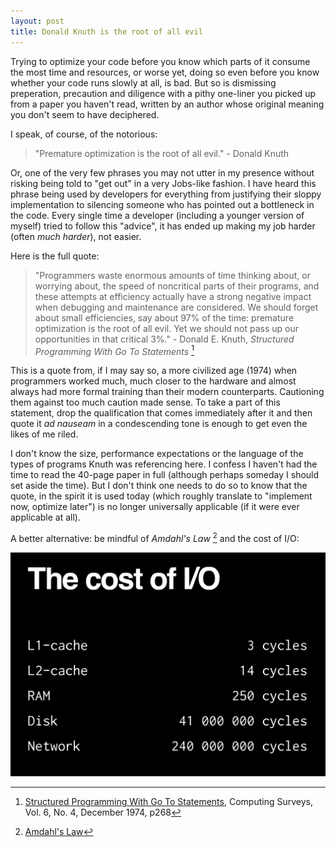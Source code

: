 ```yaml
---
layout: post
title: Donald Knuth is the root of all evil
---
```


Trying to optimize your code before you know which parts of it consume the most time and resources, or worse yet, doing so even before you know whether  your code runs slowly at all, is bad. But so is dismissing preperation, precaution and diligence with a pithy one-liner you picked up from a paper you haven't read, written by an author whose original meaning you don't seem to have deciphered.

I speak, of course, of the notorious:

> "Premature optimization is the root of all evil." - Donald Knuth

<!--break-->

Or, one of the very few phrases you may not utter in my presence without risking being told to "get out" in a very Jobs-like fashion. I have heard this phrase being used by developers for everything from justifying their sloppy implementation to silencing someone who has pointed out a bottleneck in the code. Every single time a developer (including a younger version of myself) tried to follow this "advice", it has ended up making my job harder (often *much harder*), not easier.

Here is the full quote:

> "Programmers waste enormous amounts of time thinking about, or worrying about, the speed of noncritical parts of their programs, and these attempts at efficiency actually have a strong negative impact when debugging and maintenance are considered. We should forget about small efficiencies, say about 97% of the time: premature optimization is the root of all evil. Yet we should not pass up our opportunities in that critical 3%." - Donald E. Knuth, *Structured Programming With Go To Statements* [^1]

This is a quote from, if I may say so, a more civilized age (1974) when programmers worked much, much closer to the hardware and almost always had more formal training than their modern counterparts. Cautioning them against too much caution made sense. To take a part of this statement, drop the qualification that comes immediately after it and then quote it *ad nauseam* in a condescending tone is enough to get even the likes of me riled.

I don't know the size, performance expectations or the language of the types of programs Knuth was referencing here. I confess I haven't had the time to read the 40-page paper in full (although perhaps someday I should set aside the time). But I don't think one needs to do so to know that the quote, in the spirit it is used today (which roughly translate to "implement now, optimize later") is no longer universally applicable (if it were ever applicable at all).

A better alternative: be mindful of *Amdahl's Law* [^2] and the cost of I/O:

![cost of IO](public/images/2015-07-23-knuth/cost-of-io.png)

[^1]: [Structured Programming With Go To Statements](http://web.archive.org/web/20130731202547/http://pplab.snu.ac.kr/courses/adv_pl05/papers/p261-knuth.pdf), Computing Surveys, Vol. 6, No. 4, December 1974, p268

[^2]: [Amdahl's Law](https://en.wikipedia.org/wiki/Amdahl%27s_law)